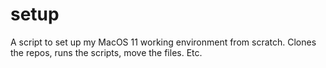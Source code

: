 # setup

A script to set up my MacOS 11 working environment from scratch. Clones the repos, runs the scripts, move the files. Etc. 
